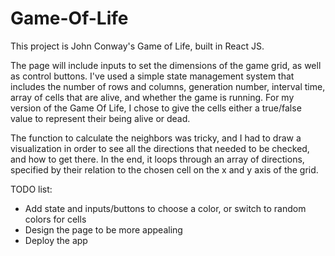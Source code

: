 # Game-Of-Life

This project is John Conway's Game of Life, built in React JS.

The page will include inputs to set the dimensions of the game grid, as well as control buttons.
I've used a simple state management system that includes the number of rows and columns, generation number, interval time, array of cells that are alive, and whether the game is running.  For my version of the Game Of Life, I chose to give the cells either a true/false value to represent their being alive or dead.  

The function to calculate the neighbors was tricky, and I had to draw a visualization in order to see all the directions that needed to be checked, and how to get there.  In the end, it loops through an array of directions, specified by their relation to the chosen cell on the x and y axis of the grid.

TODO list:
  - Add state and inputs/buttons to choose a color, or switch to random colors for cells
  - Design the page to be more appealing
  - Deploy the app
